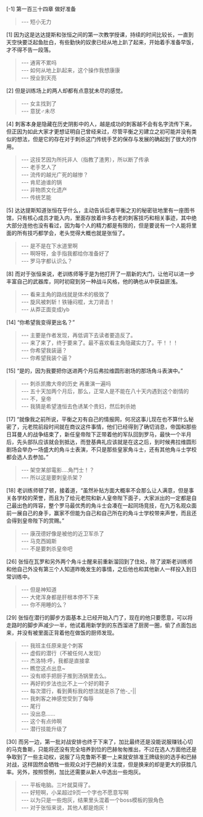 
[-1] 第一百三十四章 做好准备
>--- 短小无力<br>

[1] 因为这是达达提斯和张恒之间的第一次教学授课，持续的时间比较长，一直到天空快要泛起鱼肚白，有些勤快的奴隶已经从地上趴了起来，开始着手准备早饭，才不得不告一段落。
>--- 通宵不累吗<br>
>--- 如何从地上趴起来，这个操作我想康康<br>
>--- 授业到天亮<br>

[2] 但是训练场上的两人却都有点意犹未尽的感觉。
>--- 女主找到了<br>
>--- 意犹♂未尽<br>

[4] 刺客本身是隐藏在历史阴影中的人，越是成功的刺客越不会有名字流传下来，但正因为如此大家才更想证明自己曾经来过，尽管平衡之刃建立之初可能并没有类似的想法，但是它的存在对于刺杀这门传统手艺的保存与发展的确起到了很大的作用。
>--- 这技艺因为所托非人（指教了渣男），所以断了传承<br>
>--- 老手艺人了<br>
>--- 流传的越光广死的越惨？<br>
>--- 肯尼迪谁的锅<br>
>--- 非物质文化遗产<br>
>--- 传统艺能<br>

[5] 达达提斯知道张恒在乎什么，主动告诉后者平衡之刃的秘密驻地里有一座图书馆，只有核心成员才能入内，里面存放着许多古老的刺客技巧和相关事迹，其中绝大部分连他也没有看过，因为每个人的精力都是有限的，但是要说有一个人能将里面的所有技巧都学会，老头觉得大概也就是张恒了。
>--- 是不是在下水道里啊<br>
>--- 啊呀呀，金手指我都给你准备好了<br>
>--- 罗马字都认识么？<br>

[8] 而对于张恒来说，老训练师等于是为他打开了一扇新的大门，让他可以进一步丰富自己的武器库，同时初窥到另一种战斗风格，他的确也从中获益匪浅。
>--- 看来主角的路线就是体术的极致了<br>
>--- 旋风被刺斩！铁锤闷棍，太刀肾击！<br>
>--- 从莽正面变成lyb<br>

[14] “你希望我变得更出名？”
>--- 主要是作者发现，再低调下去读者要造反了。<br>
>--- 来了来了，终于要来了。最不喜欢看主角隐藏实力了。干！！！<br>
>--- 你希望我装逼？<br>
>--- 你希望我装个逼？<br>

[15] “是的，因为我要把你送进两个月后弗拉维圆形剧场的那场角斗表演中。”
>--- 刺杀凯撒大帝的历史 再重演一遍吗<br>
>--- 五十天加两个月后，那么，正常人是不能在八十天内遇到这个剧情的<br>
>--- 不，皇帝<br>
>--- 我猜是希望渣恒去色诱某个贵妇，然后刺杀她<br>

[17] “就像我之前所说，平衡之刃有自己的情报网，何况这事儿现在也不算什么秘密了，元老院前段时间就在商议这件事情，他们已经得到了确切消息，帝国和那些日耳曼人的战争结束了，新任皇帝陛下正带着他的军队回到罗马，最快一个半月后，先头部队应该就会到抵达，而登基典礼应该就是在这之后，到时候弗拉维圆形剧场会举办一场盛大的角斗士表演，不只是那些皇家角斗士，还有其他角斗士学校都会选人去参加。”
>--- 架空某部電影....角鬥士！？<br>
>--- 所以这是要刺皇杀架？<br>

[18] 老训练师顿了顿，接着道，“虽然补贴方面大概率不会那么让人满意，但是事关各学校的荣誉，而且为了给元老院和新人皇帝陛下面子，大家派出的一定都是自己最出色的阵容，整个罗马最优秀的角斗士会凑在一起同场竞技，在九万名观众面前一展自己的身手，赢家不但能为自己和自己所在的角斗士学校带来声誉，而且还会得到皇帝陛下的赏赐。”
>--- 康茂德好像是被他的近卫军杀了<br>
>--- 马克西姆斯<br>
>--- 不是要刺杀皇帝吧<br>

[26] 张恒在瓦罗和另外两个角斗士醒来前重新溜回到了住处，除了波斯老训练师和他自己外没有第三个人知道昨晚发生的事情，之后他也和其他新人一样投入到日常训练中。
>--- 但是神知道<br>
>--- 大佬浑身都是肝根本停不下来<br>
>--- 你不用睡的么？<br>

[29] 张恒在潜行的脚步方面基本上已经开始入门了，现在的他只要愿意，可以将走路时的脚步声减少一半，他试着用新学到的东西溜进了厨房一圈，偷了点面包出来，并没有被里面正背着他在做饭的厨师发现。
>--- 我班主任原来是个刺客<br>
>--- 虚假的潜行（不被任何人发现）<br>
>--- 杰洛特:呼，我都是直接拿<br>
>--- 瞧您这点出息~<br>
>--- 没有顺手把厨子推到汤锅里去么。<br>
>--- 再好的步法也比不上一个好的鞋子<br>
>--- 每次潜行，看到黄标我的想法就是杀了他-_-||<br>
>--- 我刺客之神感觉受到了侮辱<br>
>--- 尾行<br>
>--- 没出息……<br>
>--- 这个有点帅啊<br>
>--- 潜行技能升级了<br>

[30] 而另一边，第一批对战安排也终于下来了，加比最终还是没能说服赚钱心切的马克鲁斯，只能将还没有完全培养到位的巴赫匆匆推出，不过在选人方面他还是争取到了一些主动权，说服了马克鲁斯不要一上来就安排准王牌级别的选手和巴赫对战，这样固然会牺牲一些观众对于巴赫的关注度，但是换来的却是更大的获胜几率。另外，按照惯例，加比还需要从新人中选出一些炮灰。
>--- 平板电脑。三叶就莫得了。<br>
>--- 好短啊，小呆超过9页一个字也不愿意写啊<br>
>--- 以为只是一些炮灰，结果里头混着一个boss模板的狠角色<br>
>--- 对于张恒来说，其他人都是炮灰！<br>
